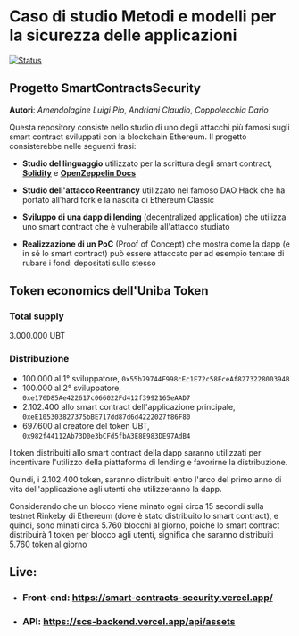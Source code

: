 # Caso di studio Metodi e modelli per la sicurezza delle applicazioni

[![Status](https://circleci.com/gh/Lu191/SmartContractsSecurity.svg?style=svg&circle-token=efa123fd61531cc5c212ac9e8bc068b583243708)](https://circleci.com/gh/Lu191/SmartContractsSecurity.svg?style=svg)

## Progetto SmartContractsSecurity

__Autori__: _Amendolagine Luigi Pio_, _Andriani Claudio_, _Coppolecchia Dario_

Questa repository consiste nello studio di uno degli attacchi più famosi sugli smart contract sviluppati con la blockchain Ethereum. Il progetto consisterebbe nelle seguenti frasi:

- __Studio del linguaggio__ utilizzato per la scrittura degli smart contract, [__Solidity__](Soliditylang.org) e [__OpenZeppelin Docs__](https://docs.openzeppelin.com/)

- __Studio dell'attacco Reentrancy__ utilizzato nel famoso DAO Hack che ha portato all’hard fork e la nascita di Ethereum Classic

- __Sviluppo di una dapp di lending__ (decentralized application) che utilizza uno smart contract che è vulnerabile all'attacco studiato

- __Realizzazione di un PoC__ (Proof of Concept) che mostra come la dapp (e in sé lo smart contract) può essere attaccato per ad esempio tentare di rubare i fondi depositati sullo stesso

## Token economics dell'Uniba Token

### Total supply
3.000.000 UBT

### Distribuzione
- 100.000 al 1° sviluppatore, `0x55b79744F998cEc1E72c58EceAf827322800394B`
- 100.000 al 2° sviluppatore, `0xe176D85Ae422617c066022Fd412f3992165eAAD7`
- 2.102.400 allo smart contract dell'applicazione principale, `0xeE105303827375bBE717dd87d6d4222027f86F80`
- 697.600 al creatore del token UBT, `0x982f44112Ab73D0e3bCFd5fbA3E8E983DE97AdB4`

I token distribuiti allo smart contract della dapp saranno utilizzati per incentivare l'utilizzo della piattaforma di lending e favorirne la distribuzione.

Quindi, i 2.102.400 token, saranno distribuiti entro l'arco del primo anno di vita dell'applicazione agli utenti che utilizzeranno la dapp.

Considerando che un blocco viene minato ogni circa 15 secondi sulla testnet Rinkeby di Ethereum (dove è stato distribuito lo smart contract), e quindi, sono minati circa 5.760 blocchi al giorno, poichè lo smart contract distribuirà 1 token per blocco agli utenti, significa che saranno distribuiti 5.760 token al giorno

## Live:

- ### Front-end: https://smart-contracts-security.vercel.app/

- ### API: https://scs-backend.vercel.app/api/assets


